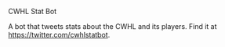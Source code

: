 CWHL Stat Bot

A bot that tweets stats about the CWHL and its players.
Find it at https://twitter.com/cwhlstatbot.
